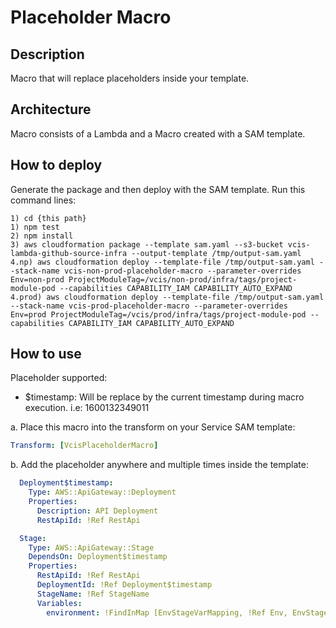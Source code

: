 # Placeholder Macro
## Description
Macro that will replace placeholders inside your template. 

## Architecture
Macro consists of a Lambda and a Macro created with a SAM template.   

## How to deploy
Generate the package and then deploy with the SAM template. Run this command lines:
```
1) cd {this path}
1) npm test
2) npm install
3) aws cloudformation package --template sam.yaml --s3-bucket vcis-lambda-github-source-infra --output-template /tmp/output-sam.yaml
4.np) aws cloudformation deploy --template-file /tmp/output-sam.yaml --stack-name vcis-non-prod-placeholder-macro --parameter-overrides Env=non-prod ProjectModuleTag=/vcis/non-prod/infra/tags/project-module-pod --capabilities CAPABILITY_IAM CAPABILITY_AUTO_EXPAND 
4.prod) aws cloudformation deploy --template-file /tmp/output-sam.yaml --stack-name vcis-prod-placeholder-macro --parameter-overrides Env=prod ProjectModuleTag=/vcis/prod/infra/tags/project-module-pod --capabilities CAPABILITY_IAM CAPABILITY_AUTO_EXPAND
```

## How to use

Placeholder supported: 
- $timestamp: Will be replace by the current timestamp during macro execution. i.e: 1600132349011

a. Place this macro into the transform on your Service SAM template:
```yaml
Transform: [VcisPlaceholderMacro]
```
b. Add the placeholder anywhere and multiple times inside the template: 
```yaml
  Deployment$timestamp:
    Type: AWS::ApiGateway::Deployment
    Properties:
      Description: API Deployment
      RestApiId: !Ref RestApi

  Stage:
    Type: AWS::ApiGateway::Stage
    DependsOn: Deployment$timestamp
    Properties:
      RestApiId: !Ref RestApi
      DeploymentId: !Ref Deployment$timestamp
      StageName: !Ref StageName
      Variables:
        environment: !FindInMap [EnvStageVarMapping, !Ref Env, EnvStageVar]
```
